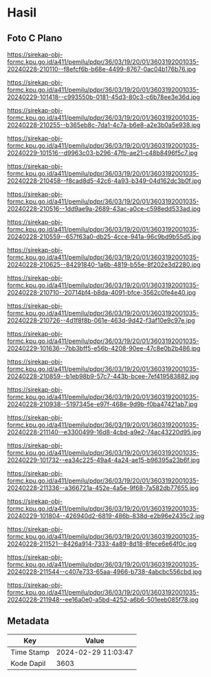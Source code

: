 # Hasil

## Foto C Plano

https://sirekap-obj-formc.kpu.go.id/a411/pemilu/pdpr/36/03/19/20/01/3603192001035-20240228-210110--f8efcf6b-b68e-4499-8767-0ac04b176b76.jpg

https://sirekap-obj-formc.kpu.go.id/a411/pemilu/pdpr/36/03/19/20/01/3603192001035-20240229-101418--c993550b-0181-45d3-80c3-c6b78ee3e36d.jpg

https://sirekap-obj-formc.kpu.go.id/a411/pemilu/pdpr/36/03/19/20/01/3603192001035-20240228-210255--b365eb8c-7da1-4c7a-b6e8-a2e3b0a5e938.jpg

https://sirekap-obj-formc.kpu.go.id/a411/pemilu/pdpr/36/03/19/20/01/3603192001035-20240229-101516--d9963c03-b296-47fb-ae21-c48b8496f5c7.jpg

https://sirekap-obj-formc.kpu.go.id/a411/pemilu/pdpr/36/03/19/20/01/3603192001035-20240228-210458--f8cad8d5-42c6-4a93-b349-04d162dc3b0f.jpg

https://sirekap-obj-formc.kpu.go.id/a411/pemilu/pdpr/36/03/19/20/01/3603192001035-20240228-210516--1dd9ae9a-2689-43ac-a0ce-c598edd533ad.jpg

https://sirekap-obj-formc.kpu.go.id/a411/pemilu/pdpr/36/03/19/20/01/3603192001035-20240228-210559--657f63a0-db25-4cce-941a-96c9bd9b55d5.jpg

https://sirekap-obj-formc.kpu.go.id/a411/pemilu/pdpr/36/03/19/20/01/3603192001035-20240228-210625--84291840-1a6b-4819-b55e-8f202e3d2280.jpg

https://sirekap-obj-formc.kpu.go.id/a411/pemilu/pdpr/36/03/19/20/01/3603192001035-20240228-210710--20714bf4-b8da-4091-bfce-3562c0fe4e40.jpg

https://sirekap-obj-formc.kpu.go.id/a411/pemilu/pdpr/36/03/19/20/01/3603192001035-20240228-210726--4d1f8f8b-061e-463d-9d42-f3af10e9c97e.jpg

https://sirekap-obj-formc.kpu.go.id/a411/pemilu/pdpr/36/03/19/20/01/3603192001035-20240229-101636--7bb3bff5-e56b-4208-90ee-47c8e0b2b486.jpg

https://sirekap-obj-formc.kpu.go.id/a411/pemilu/pdpr/36/03/19/20/01/3603192001035-20240228-210859--b1eb98b9-57c7-443b-bcee-7ef419583882.jpg

https://sirekap-obj-formc.kpu.go.id/a411/pemilu/pdpr/36/03/19/20/01/3603192001035-20240228-210938--5197345e-e97f-468e-9d9b-f0ba47421ab7.jpg

https://sirekap-obj-formc.kpu.go.id/a411/pemilu/pdpr/36/03/19/20/01/3603192001035-20240228-211140--e3300499-16d8-4cbd-a9e2-74ac43220d95.jpg

https://sirekap-obj-formc.kpu.go.id/a411/pemilu/pdpr/36/03/19/20/01/3603192001035-20240229-101732--ea34c225-49a4-4a24-ae15-b96395a23b6f.jpg

https://sirekap-obj-formc.kpu.go.id/a411/pemilu/pdpr/36/03/19/20/01/3603192001035-20240228-211336--a366721a-452e-4a5e-9f68-7a582db77655.jpg

https://sirekap-obj-formc.kpu.go.id/a411/pemilu/pdpr/36/03/19/20/01/3603192001035-20240229-101804--426940d2-6819-486b-838d-e2b96e2435c2.jpg

https://sirekap-obj-formc.kpu.go.id/a411/pemilu/pdpr/36/03/19/20/01/3603192001035-20240228-211521--8426a914-7333-4a89-8d18-8fece6e64f0c.jpg

https://sirekap-obj-formc.kpu.go.id/a411/pemilu/pdpr/36/03/19/20/01/3603192001035-20240228-211544--c407e733-65aa-4966-b738-4abcbc556cbd.jpg

https://sirekap-obj-formc.kpu.go.id/a411/pemilu/pdpr/36/03/19/20/01/3603192001035-20240228-211948--ee16a0e0-a5bd-4252-a6b6-501eeb085f78.jpg


## Metadata

| Key        | Value               |
| ---------- | ------------------- |
| Time Stamp | 2024-02-29 11:03:47 |
| Kode Dapil | 3603                |



